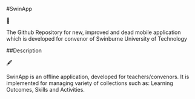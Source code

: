 #SwinApp

📓

The Github Repository for new, improved and dead mobile application which is developed for convenor of Swinburne University of Technology

##Description

🖋️

SwinApp is an offline application, developed for teachers/convenors. It is implemented for managing variety of collections such as: Learning Outcomes, Skills and Activities.
